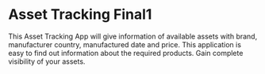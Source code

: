 # Asset Tracking Final1
This Asset Tracking App will give information of available assets with brand, manufacturer country, manufactured date and price.
This application is easy to find out information about the required products.
Gain complete visibility of your assets.
